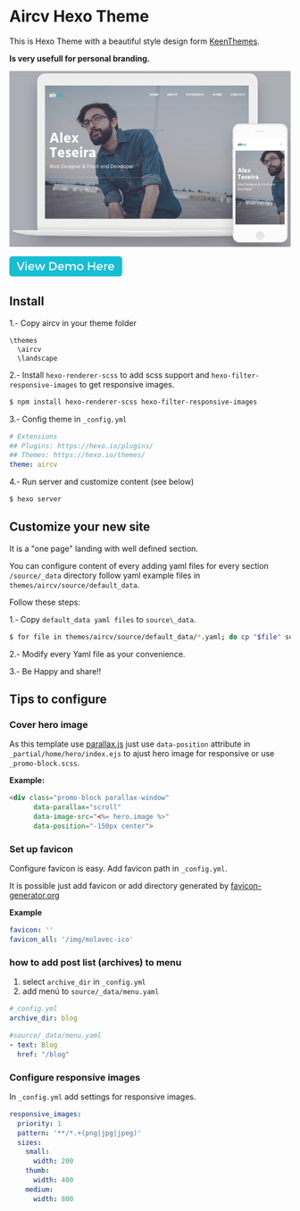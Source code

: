# Aircv Hexo Theme

This is Hexo Theme with a beautiful style design form [KeenThemes](http://www.keenthemes.com/).

**Is very usefull for personal branding.**

![model for landing in devices](doc/aircv.png)

[![view demo](doc/demo-button.png)](https://aircv-hexo-theme.firebaseapp.com/)

## Install

1.- Copy aircv in your theme folder
```
\themes
  \aircv
  \landscape
```

2.- Install `hexo-renderer-scss` to add scss support and `hexo-filter-responsive-images` to get responsive images.
```bash
$ npm install hexo-renderer-scss hexo-filter-responsive-images
```

3.- Config theme in `_config.yml`
```yaml
# Extensions
## Plugins: https://hexo.io/plugins/
## Themes: https://hexo.io/themes/
theme: aircv
```

4.- Run server and customize content (see below)

```bash
$ hexo server
```


## Customize your new site

It is  a "one page" landing with well defined section.

You can configure content of every adding yaml files for every section `/source/_data` directory follow yaml example files in `themes/aircv/source/default_data`.

Follow these steps:

1.- Copy `default_data yaml files` to `source\_data`.

```bash
$ for file in themes/aircv/source/default_data/*.yaml; do cp "$file" source/_data ;done
```

2.- Modify every Yaml file as your convenience.

3.- Be Happy and share!!

## Tips to configure

### Cover hero image
As this template use [parallax.js](https://pixelcog.github.io/parallax.js/) just use `data-position` attribute in `_partial/home/hero/index.ejs` to ajust hero image for responsive or use `_promo-block.scss`.

**Example:**

```html
<div class="promo-block parallax-window"
      data-parallax="scroll"
      data-image-src="<%= hero.image %>"
      data-position="-150px center">
```

### Set up favicon

Configure favicon is easy. Add favicon path in `_config.yml`.

It is possible just add favicon or add directory generated by [favicon-generator.org](https://www.favicon-generator.org)

**Example**
```yaml
favicon: ''
favicon_all: '/img/molavec-ico'
```

### how to add post list (archives) to menu

1. select `archive_dir` in `_config.yml`
2. add menú to `source/_data/menu.yaml`

```yaml
#_config.yml
archive_dir: blog
```

```yaml
#source/_data/menu.yaml
- text: Blog
  href: "/blog"
```

### Configure responsive images

In `_config.yml` add settings for responsive images.

```yaml
responsive_images:
  priority: 1
  pattern: '**/*.+(png|jpg|jpeg)'
  sizes:
    small:
      width: 200
    thumb:
      width: 400
    medium:
      width: 800
```

